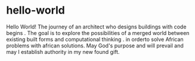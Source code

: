 # hello-world
Hello World!
The journey of an architect who designs buildings with code begins . 
The goal is to explore the possibilities of  a merged world between existing built forms and computational thinking .
in orderto solve African problems with african solutions.
May God's purpose and will prevail and may I establish authority in my new found gift.

